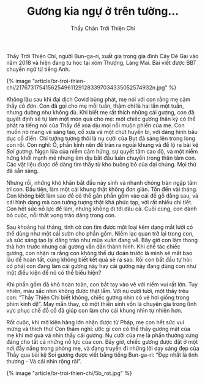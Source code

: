 ﻿---
title: Gương kia ngự ở trên tường…
author: Thầy Chân Trời Thiện Chí
---

<p class="editors-preface">Thầy Trời Thiện Chí, người Bun-ga-ri, xuất gia trong gia đình Cây Dẻ Gai vào năm 2018 và hiện đang tu học tại xóm Thượng, Làng Mai. Bài viết được BBT chuyển ngữ từ tiếng Anh.</p>

{% image "article/br-troi-thien-chi/21767317541562549611291283397034335052574932n.jpg" %}

Không lâu sau khi đại dịch Covid bùng phát, mẹ nói với con rằng mẹ cảm thấy cô đơn. Con đã gọi cho mẹ mỗi tuần, thậm chí là hai lần một tuần, nhưng dường như không đủ. Khi biết mẹ rất thích những cái gương, con đã quyết định sẽ tự làm một món quà cho mẹ: một chiếc gương thần kỳ có thể phát ra tiếng nói của Thầy để xoa dịu mọi nỗi muộn phiền của mẹ. Con muốn nó mang vẻ sáng tạo, cổ xưa và một chút huyền bí, với dáng hình bầu dục cổ điển. Chỉ tưởng tượng thôi là nụ cười của Bụt đã sáng lên trong lòng con rồi. Con nghĩ: Ồ, phần kính nên để tràn ra ngoài khung và để lộ ra bài kệ *Soi gương*. Ngọn lửa của niềm cảm hứng, sự quyết tâm cao độ, và một niềm hứng khởi mạnh mẽ nhưng êm dịu bắt đầu luân chuyển trong thân tâm con. Các vật liệu được dễ dàng tìm thấy từ kho buông bỏ của đại chúng. Mọi thứ đã sẵn sàng.

Nhưng rồi, những khó khăn bắt đầu nảy sinh và nhanh chóng tràn ngập tâm trí con. Đầu tiên, làm một cái khung thật không đơn giản. Tốn đến vài tháng. Con không biết làm sao để có thể gắn phần gốm vào cái đế gỗ đằng sau, và cái hình dạng mà con tưởng tượng thật khá phức tạp, với rất nhiều chi tiết. Con hết sức nỗ lực để làm, nhưng không đi tới đâu cả. Cuối cùng, con đành bỏ cuộc, nỗi thất vọng trào dâng trong con. 

Sau khoảng hai tháng, tình cờ con tìm được một loại kẽm dạng mắt lưới có thể dùng như một cái sườn cho phần gốm. Niềm lạc quan trở lại trong con, và sức sáng tạo lại dâng trào như mùa xuân đang về. Bây giờ con làm thong thả hơn trước nhưng cái gương vẫn dần thành hình. Khi chế tác chiếc gương, con nhận ra rằng con không thể dự đoán trước là mình sẽ mất bao lâu để hoàn tất, cũng không biết kết quả sẽ ra sao. Rồi con bắt đầu tự hỏi: có phải con đang làm cái gương này hay cái gương này đang dùng con như một điều kiện để nó có thể biểu hiện?

Khi phần gốm đã khô hoàn toàn, con bắt tay vào vẽ với niềm vui rất lớn. Tuy nhiên, màu sắc nhìn không được thật lắm. Với nụ cười tươi, một thầy trêu con: “Thầy Thiện Chí biết không, chiếc gương nhìn có vẻ hơi giống trong phim kinh dị!”. May mắn thay, có một thiền sinh vốn là chuyên gia trong lĩnh vực phục chế đồ cổ đã giúp con làm cho cái khung nhìn tự nhiên hơn. 

Rốt cuộc, khi mở kiện hàng lớn nhận được từ Pháp, mẹ con hết sức vui mừng và thích thú! Con thầm nghĩ: ước gì con có thể thấy gương mặt của mẹ khi mở quà và nhìn thấy cái gương. Nụ cười của mẹ là phần thưởng xứng đáng cho tất cả những nỗ lực của con. Bây giờ, chiếc gương  được đặt ở một nơi đầy nắng trong phòng mẹ, và đang truyền đi những lời dạy sáng đẹp của Thầy qua bài kệ Soi gương được viết bằng tiếng Bun-ga-ri: “Đẹp nhất là tình thương - Và cái nhìn rộng rãi”.

<div class="article-end"></div>

{% image "article/br-troi-thien-chi/5b_rot.jpg" %}
